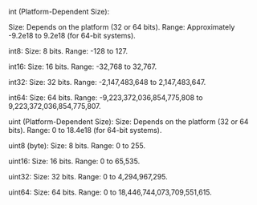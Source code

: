 int (Platform-Dependent Size):

Size: Depends on the platform (32 or 64 bits).
Range: Approximately -9.2e18 to 9.2e18 (for 64-bit systems).

int8:
Size: 8 bits.
Range: -128 to 127.

int16:
Size: 16 bits.
Range: -32,768 to 32,767.

int32:
Size: 32 bits.
Range: -2,147,483,648 to 2,147,483,647.

int64:
Size: 64 bits.
Range: -9,223,372,036,854,775,808 to 9,223,372,036,854,775,807.

uint (Platform-Dependent Size):
Size: Depends on the platform (32 or 64 bits).
Range: 0 to 18.4e18 (for 64-bit systems).

uint8 (byte):
Size: 8 bits.
Range: 0 to 255.

uint16:
Size: 16 bits.
Range: 0 to 65,535.

uint32:
Size: 32 bits.
Range: 0 to 4,294,967,295.

uint64:
Size: 64 bits.
Range: 0 to 18,446,744,073,709,551,615.